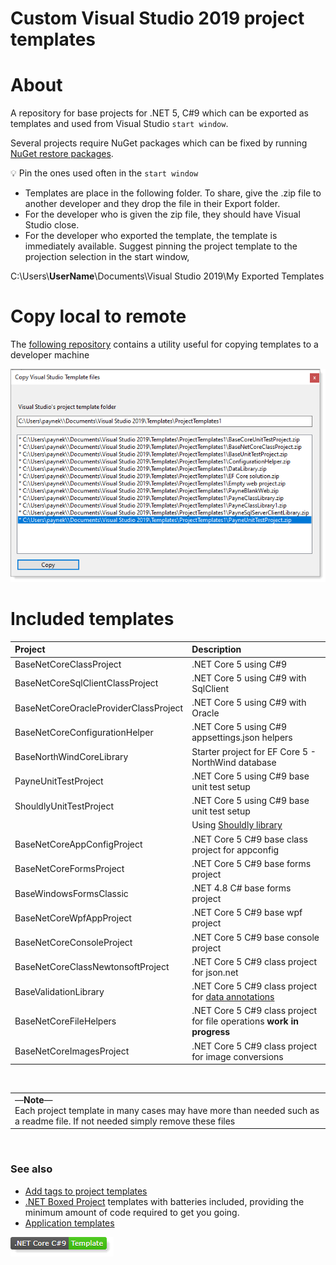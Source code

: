# Custom Visual Studio 2019 project templates

# About

A repository for base projects for .NET 5, C#9 which can be exported as templates and used from Visual Studio `start window`.

Several projects require NuGet packages which can be fixed by running [NuGet restore packages](https://docs.microsoft.com/en-us/nuget/consume-packages/package-restore).

:bulb: Pin the ones used often in the `start window`

- Templates are place in the following folder. To share, give the .zip file to another developer and they drop the file in their Export folder.
- For the developer who is given the zip file, they should have Visual Studio close.
- For the developer who exported the template, the template is immediately available. Suggest pinning the project template to the projection selection in the start window,

C:\Users\\**UserName**\\Documents\Visual Studio 2019\My Exported Templates

# Copy local to remote

The [following repository](https://github.com/karenpayneoregon/class-utilities/tree/Changes1) contains a utility useful for copying templates to a developer machine

![img](assets/TemplateUtility.png)


# Included templates

| Project  |  Description  |
| :---         |  :---  |
| BaseNetCoreClassProject  | .NET Core 5 using C#9   |
| BaseNetCoreSqlClientClassProject  | .NET Core 5 using C#9  with SqlClient |
| BaseNetCoreOracleProviderClassProject  | .NET Core 5 using C#9  with Oracle |
| BaseNetCoreConfigurationHelper  | .NET Core 5 using C#9  appsettings.json helpers |
| BaseNorthWindCoreLibrary  | Starter project for EF Core 5 - NorthWind database |
| PayneUnitTestProject  | .NET Core 5 using C#9  base unit test setup |
| ShouldlyUnitTestProject | .NET Core 5 using C#9  base unit test setup|
|| Using [Shouldly library](https://github.com/shouldly/shouldly/tree/master/documentation) |
| BaseNetCoreAppConfigProject | .NET Core 5 C#9 base class project for appconfig |
| BaseNetCoreFormsProject | .NET Core 5 C#9 base forms project |
|  BaseWindowsFormsClassic| .NET 4.8 C# base forms project |
| BaseNetCoreWpfAppProject | .NET Core 5 C#9 base wpf project |
| BaseNetCoreConsoleProject | .NET Core 5 C#9 base console project |
| BaseNetCoreClassNewtonsoftProject | .NET Core 5 C#9 class project for json.net |
| BaseValidationLibrary | .NET Core 5 C#9 class project for [data annotations](https://docs.microsoft.com/en-us/aspnet/mvc/overview/older-versions-1/models-data/validation-with-the-data-annotation-validators-cs) |
| BaseNetCoreFileHelpers | .NET Core 5 C#9 class project for file operations **work in progress** |
| BaseNetCoreImagesProject | .NET Core 5 C#9 class project for image conversions  |

</br>

<table>
	<tr>
		<td>&mdash;<strong>Note</strong>&mdash;</br>Each project template in many cases may have more than needed such as a readme file. If not needed simply remove these files</td>
	</tr>
</table>

</br>

### See also

- [Add tags to project templates](https://docs.microsoft.com/en-us/visualstudio/ide/template-tags?view=vs-2019)
- [.NET Boxed Project](https://github.com/Dotnet-Boxed/Templates) templates with batteries included, providing the minimum amount of code required to get you going.
- [Application templates](https://github.com/thangchung/awesome-dotnet-core#application-templates)

![image](assets/core_csharp_shield.png)

